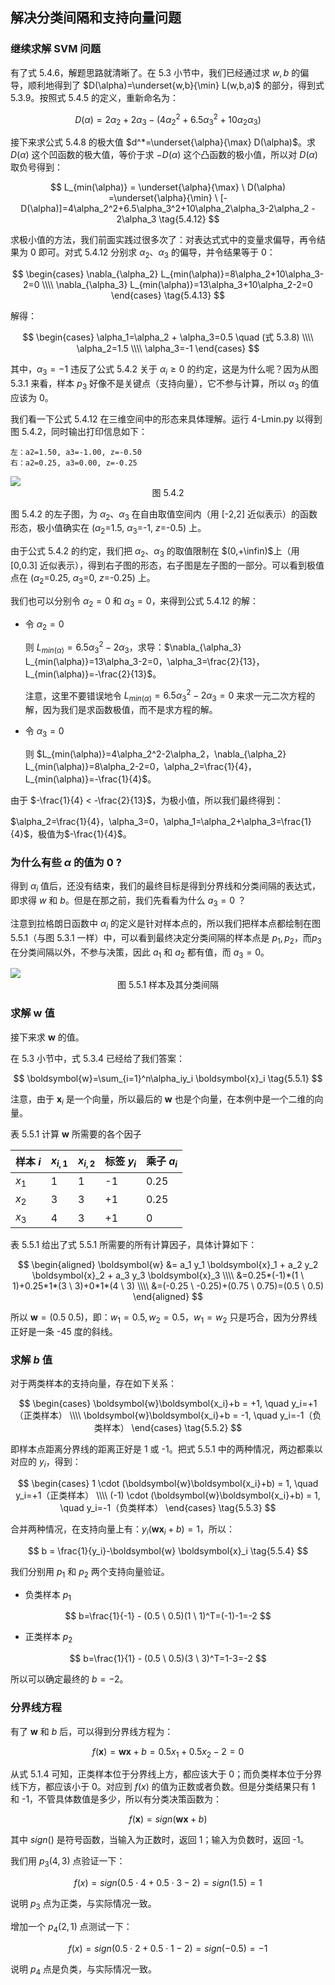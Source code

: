 
## 解决分类间隔和支持向量问题

### 继续求解 SVM 问题

有了式 5.4.6，解题思路就清晰了。在 5.3 小节中，我们已经通过求 $w,b$ 的偏导，顺利地得到了 $D(\alpha)=\underset{w,b}{\min} L(w,b,a)$ 的部分，得到式 5.3.9。按照式 5.4.5 的定义，重新命名为：

$$
D(\alpha)=2\alpha_2 + 2\alpha_3 -(4\alpha_2^2+6.5\alpha_3^2+10\alpha_2\alpha_3) \tag{5.4.11}
$$

接下来求公式 5.4.8 的极大值 $d^*=\underset{\alpha}{\max} D(\alpha)$。求 $D(\alpha)$ 这个凹函数的极大值，等价于求 $-D(\alpha)$ 这个凸函数的极小值，所以对 $D(\alpha)$ 取负号得到：

$$
L_{min(\alpha)} = \underset{\alpha}{\max} \ D(\alpha) =\underset{\alpha}{\min} \ [-D(\alpha)]=4\alpha_2^2+6.5\alpha_3^2+10\alpha_2\alpha_3-2\alpha_2 - 2\alpha_3 \tag{5.4.12}
$$

求极小值的方法，我们前面实践过很多次了：对表达式式中的变量求偏导，再令结果为 0 即可。对式 5.4.12 分别求 $\alpha_2、\alpha_3$ 的偏导，并令结果等于 0：

$$
\begin{cases}
\nabla_{\alpha_2} L_{min(\alpha)}=8\alpha_2+10\alpha_3-2=0
\\\\
\nabla_{\alpha_3} L_{min(\alpha)}=13\alpha_3+10\alpha_2-2=0
\end{cases}
\tag{5.4.13}
$$

解得：

$$
\begin{cases}
    \alpha_1=\alpha_2 + \alpha_3=0.5 \quad (式 5.3.8)
    \\\\
    \alpha_2=1.5
    \\\\
    \alpha_3=-1
\end{cases}
$$

其中，$\alpha_3=-1$ 违反了公式 5.4.2 关于 $\alpha_i \ge 0$ 的约定，这是为什么呢？因为从图 5.3.1 来看，样本 $p_3$ 好像不是关键点（支持向量），它不参与计算，所以 $\alpha_3$ 的值应该为 0。

我们看一下公式 5.4.12 在三维空间中的形态来具体理解。运行 4-Lmin.py 以得到图 5.4.2，同时输出打印信息如下：

```
左：a2=1.50, a3=-1.00, z=-0.50
右：a2=0.25, a3=0.00, z=-0.25
```

<img src="./images/5.4.2.png" />
<center>图 5.4.2 </center>

图 5.4.2 的左子图，为 $\alpha_2、\alpha_3$ 在自由取值空间内（用 [-2,2] 近似表示）的函数形态，极小值确实在 $(\alpha_2$=1.5, $\alpha_3$=-1, $z$=-0.5) 上。

由于公式 5.4.2 的约定，我们把 $\alpha_2、\alpha_3$ 的取值限制在 $(0,+\infin)$上（用 [0,0.3] 近似表示），得到右子图的形态，右子图是左子图的一部分。可以看到极值点在 $(\alpha_2$=0.25, $\alpha_3$=0, $z$=-0.25) 上。

我们也可以分别令 $\alpha_2=0$ 和 $\alpha_3=0$，来得到公式 5.4.12 的解：

- 令 $\alpha_2=0$
  
  则 $L_{min(\alpha)}=6.5\alpha_3^2-2\alpha_3$，求导：$\nabla_{\alpha_3} L_{min(\alpha)}=13\alpha_3-2=0，\alpha_3=\frac{2}{13}，L_{min(\alpha)}=-\frac{2}{13}$。

  注意，这里不要错误地令 $L_{min(\alpha)}=6.5\alpha_3^2-2\alpha_3=0$ 来求一元二次方程的解，因为我们是求函数极值，而不是求方程的解。

- 令 $\alpha_3=0$

    则 $L_{min(\alpha)}=4\alpha_2^2-2\alpha_2，\nabla_{\alpha_2} L_{min(\alpha)}=8\alpha_2-2=0，\alpha_2=\frac{1}{4}，L_{min(\alpha)}=-\frac{1}{4}$。

由于 $-\frac{1}{4} < -\frac{2}{13}$，为极小值，所以我们最终得到：

$\alpha_2=\frac{1}{4}，\alpha_3=0，\alpha_1=\alpha_2+\alpha_3=\frac{1}{4}$，极值为$-\frac{1}{4}$。



### 为什么有些 $\alpha$ 的值为 0 ?

得到 $\alpha_i$ 值后，还没有结束，我们的最终目标是得到分界线和分类间隔的表达式，即求得 $w$ 和 $b$。但是在那之前，我们先看看为什么 $a_3=0$ ？

注意到拉格朗日函数中 $\alpha_i$ 的定义是针对样本点的，所以我们把样本点都绘制在图 5.5.1（与图 5.3.1 一样）中，可以看到最终决定分类间隔的样本点是 $p_1,p_2$，而$p_3$ 在分类间隔以外，不参与决策，因此 $a_1$ 和 $a_2$ 都有值，而 $a_3=0$。

<img src="./images/5.3.1.png" />
<center>图 5.5.1 样本及其分类间隔</center>

### 求解 $\boldsymbol{w}$ 值

接下来求 $\boldsymbol{w}$ 的值。

在 5.3 小节中，式 5.3.4 已经给了我们答案：

$$
\boldsymbol{w}=\sum_{i=1}^n\alpha_iy_i \boldsymbol{x}_i \tag{5.5.1}
$$

注意，由于 $\boldsymbol{x}_i$ 是一个向量，所以最后的 $\boldsymbol{w}$ 也是个向量，在本例中是一个二维的向量。

表 5.5.1 计算 $\boldsymbol{w}$ 所需要的各个因子

|样本 $i$|$x_{i,1}$|$x_{i,2}$|标签 $y_i$|乘子 $a_i$
|--|--|--|--|--|
|$x_1$|1|1|-1|0.25|
|$x_2$|3|3|+1|0.25|
|$x_3$|4|3|+1|0|

表 5.5.1 给出了式 5.5.1 所需要的所有计算因子，具体计算如下：

$$
\begin{aligned}
\boldsymbol{w} &= a_1 y_1 \boldsymbol{x}_1 + a_2 y_2 \boldsymbol{x}_2 + a_3 y_3 \boldsymbol{x}_3
\\\\
&=0.25*(-1)*(1 \ 1)+0.25*1*(3 \ 3)+0*1*(4 \ 3)
\\\\
&=(-0.25 \ -0.25)+(0.75 \ 0.75)=(0.5 \ 0.5)
\end{aligned}
$$

所以 $\boldsymbol{w}=(0.5 \ 0.5)$，即：$w_1=0.5, w_2=0.5$，$w_1=w_2$ 只是巧合，因为分界线正好是一条 -45 度的斜线。

### 求解 $b$ 值

对于两类样本的支持向量，存在如下关系：

$$
\begin{cases}
\boldsymbol{w}\boldsymbol{x_i}+b = +1, \quad y_i=+1（正类样本）
\\\\
\boldsymbol{w}\boldsymbol{x_i}+b = -1, \quad  y_i=-1（负类样本）
\end{cases}
\tag{5.5.2}
$$

即样本点距离分界线的距离正好是 1 或 -1。把式 5.5.1 中的两种情况，两边都乘以对应的 $y_i$，得到：

$$
\begin{cases}
1 \cdot (\boldsymbol{w}\boldsymbol{x_i}+b) = 1, \quad y_i=+1（正类样本）
\\\\
(-1) \cdot (\boldsymbol{w}\boldsymbol{x_i}+b) = 1, \quad  y_i=-1（负类样本）
\end{cases}
\tag{5.5.3}
$$

合并两种情况，在支持向量上有：$y_i(\boldsymbol{w} \boldsymbol{x}_i+b)=1$，所以：

$$
b = \frac{1}{y_i}-\boldsymbol{w} \boldsymbol{x}_i \tag{5.5.4}
$$

我们分别用 $p_1$ 和 $p_2$ 两个支持向量验证。

- 负类样本 $p_1$
  
$$
b=\frac{1}{-1} - (0.5 \ 0.5)(1 \ 1)^T=(-1)-1=-2
$$

- 正类样本 $p_2$

$$
b=\frac{1}{1} - (0.5 \ 0.5)(3 \ 3)^T=1-3=-2
$$

所以可以确定最终的 $b=-2$。

### 分界线方程

有了 $\boldsymbol{w}$ 和 $b$ 后，可以得到分界线方程为：

$$
f(\boldsymbol{x}) = \boldsymbol{w} \boldsymbol{x} + b = 0.5x_1+0.5x_2-2=0 \tag{5.5.5}
$$

从式 5.1.4 可知，正类样本位于分界线上方，都应该大于 0；而负类样本位于分界线下方，都应该小于 0。对应到 $f(x)$ 的值为正数或者负数。但是分类结果只有 1 和 -1，不管具体数值是多少，所以有分类决策函数为：

$$
f(\boldsymbol{x})=sign(\boldsymbol{w} \boldsymbol{x}+b) \tag{5.5.6}
$$

其中 $sign()$ 是符号函数，当输入为正数时，返回 1；输入为负数时，返回 -1。

我们用 $p_3(4,3)$ 点验证一下：

$$
f(x)=sign(0.5 \cdot 4 + 0.5 \cdot 3 - 2) = sign(1.5)=1
$$

说明 $p_3$ 点为正类，与实际情况一致。

增加一个 $p_4(2,1)$ 点测试一下：

$$
f(x)= sign(0.5 \cdot 2 + 0.5 \cdot 1 - 2) = sign(-0.5)=-1
$$

说明 $p_4$ 点是负类，与实际情况一致。
